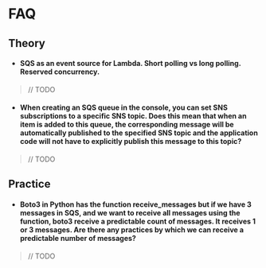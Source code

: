 # FAQ
## Theory
- #### SQS as an event source for Lambda. Short polling vs long polling. Reserved concurrency.
> // TODO
- #### When creating an SQS queue in the console, you can set SNS subscriptions to a specific SNS topic. Does this mean that when an item is added to this queue, the corresponding message will be automatically published to the specified SNS topic and the application code will not have to explicitly publish this message to this topic?
> // TODO
## Practice
- #### Boto3 in Python has the function receive_messages but if we have 3 messages in SQS, and we want to receive all messages using the function, boto3 receive a predictable count of messages. It receives 1 or 3 messages. Are there any practices by which we can receive a predictable number of messages?
> // TODO
